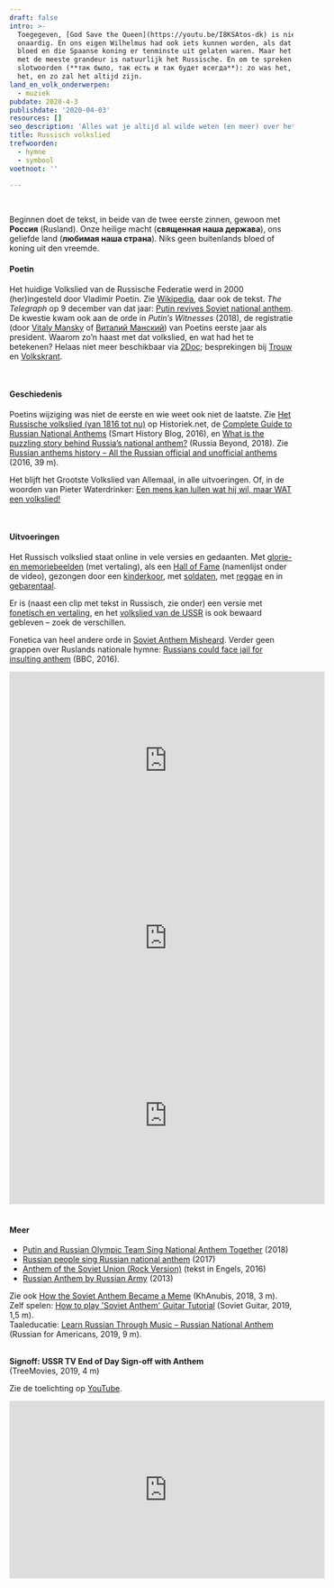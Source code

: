 ```yaml
---
draft: false
intro: >-
  Toegegeven, [God Save the Queen](https://youtu.be/I8KSAtos-dk) is niet
  onaardig. En ons eigen Wilhelmus had ook iets kunnen worden, als dat Duitse
  bloed en die Spaanse koning er tenminste uit gelaten waren. Maar het volkslied
  met de meeste grandeur is natuurlijk het Russische. En om te spreken met de
  slotwoorden (**так было, так есть и так будет всегда**): zo was het, zo is
  het, en zo zal het altijd zijn.
land_en_volk_onderwerpen:
  - muziek
pubdate: 2020-4-3
publishdate: '2020-04-03'
resources: []
seo_description: 'Alles wat je altijd al wilde weten (en meer) over het Russisch volkslied. '
title: Russisch volkslied
trefwoorden:
  - hymne
  - symbool
voetnoot: ''

---
```


<br/>

Beginnen doet de tekst, in beide van de twee eerste zinnen, gewoon met **Россия** (Rusland). Onze heilige macht (**священная наша держава**), ons geliefde land (**любимая наша страна**). Niks geen buitenlands bloed of koning uit den vreemde.
<br/>


#### Poetin

Het huidige Volkslied van de Russische Federatie werd in 2000 (her)ingesteld door Vladimir Poetin. Zie [Wikipedia](https://nl.wikipedia.org/wiki/Volkslied_van_de_Russische_Federatie), daar ook de tekst. *The Telegraph* op 9 december van dat jaar: [Putin revives Soviet national anthem](https://www.telegraph.co.uk/news/worldnews/europe/russia/1377685/Putin-revives-Soviet-national-anthem.html). De kwestie kwam ook aan de orde in *Putin’s Witnesses* (2018), de registratie (door [Vitaly Mansky](https://en.wikipedia.org/wiki/Vitaly_Mansky) of [Виталий Манский](https://ru.wikipedia.org/wiki/%D0%9C%D0%B0%D0%BD%D1%81%D0%BA%D0%B8%D0%B9,_%D0%92%D0%B8%D1%82%D0%B0%D0%BB%D0%B8%D0%B9_%D0%92%D1%81%D0%B5%D0%B2%D0%BE%D0%BB%D0%BE%D0%B4%D0%BE%D0%B2%D0%B8%D1%87)) van Poetins eerste jaar als president. Waarom zo’n haast met dat volkslied, en wat had het te betekenen? Helaas niet meer beschikbaar via [2Doc](https://www.vpro.nl/programmas/2doc/kijk/2doc-overzicht/2019/putin-s-witnesses.html); besprekingen bij [Trouw](https://www.trouw.nl/cultuur-media/putin-s-witnesses-geeft-een-griezelig-sluipend-beeld-van-machtswil~bd8492bc4/) en [Volkskrant](https://www.volkskrant.nl/cultuur-media/putin-s-witnesses-is-een-ooggetuigenverslag-van-de-bizarre-gebeurtenissen-na-jeltsins-plotselinge-afscheid~b550a98c/).

<br/>

#### Geschiedenis

Poetins wijziging was niet de eerste en wie weet ook niet de laatste. Zie [Het Russische volkslied (van 1816 tot nu)](https://historiek.net/volkslied-van-rusland/1641/) op Historiek.net, de [Complete Guide to Russian National Anthems](https://smarthistoryblog.com/2016/07/18/complete-guide-to-russian-national-anthems/) (Smart History Blog, 2016), en [What is the puzzling story behind Russia’s national anthem?](https://www.rbth.com/history/327753-russian-national-anthem) (Russia Beyond, 2018). Zie [Russian anthems history – All the Russian official and unofficial anthems](https://www.youtube.com/watch?v=SHuw76jgmb4) (2016, 39 m).

Het blijft het Grootste Volkslied van Allemaal, in alle uitvoeringen. Of, in de woorden van Pieter Waterdrinker: [Een mens kan lullen wat hij wil, maar WAT een volkslied!](https://twitter.com/WaterdrinkerP/status/1115716633337696257)

<br/> 

#### Uitvoeringen

Het Russisch volkslied staat online in vele versies en gedaanten. Met [glorie- en memoriebeelden](https://youtu.be/dD_FrkSTVaQ) (met vertaling), als een [Hall of Fame](https://youtu.be/yLjSu9U1lEU) (namenlijst onder de video), gezongen door een [kinderkoor](https://youtu.be/AUCEk9Os-tQ), met [soldaten](https://youtu.be/UD7lCGEDlX0), met [reggae](https://www.youtube.com/watch?v=jsx74aeKFpw) en in [gebarentaal](https://youtu.be/o7_aTm_zAkk).

Er is (naast een clip met tekst in Russisch, zie onder) een versie met [fonetisch en vertaling](https://www.youtube.com/watch?v=AOAtz8xWM0w), en het [volkslied van de USSR](https://www.youtube.com/watch?v=x72w_69yS1A) is ook bewaard gebleven – zoek de verschillen.

Fonetica van heel andere orde in [Soviet Anthem Misheard](https://www.youtube.com/watch?v=TqR1V3DN8hM). Verder geen grappen over Ruslands nationale hymne: [Russians could face jail for insulting anthem](https://www.bbc.com/news/blogs-news-from-elsewhere-36379755) (BBC, 2016).



 <iframe width="560" height="315" src="https://www.youtube.com/embed/DAz7Bdqi2iQ" frameborder="0" allow="accelerometer; autoplay; encrypted-media; gyroscope; picture-in-picture" allowfullscreen></iframe>


<iframe width="560" height="315" src="https://www.youtube.com/embed/HaIxKp3aFRw" frameborder="0" allow="accelerometer; autoplay; encrypted-media; gyroscope; picture-in-picture" allowfullscreen></iframe>


<iframe width="560" height="315" src="https://www.youtube.com/embed/qS0HMANQzLM" frameborder="0" allow="accelerometer; autoplay; encrypted-media; gyroscope; picture-in-picture" allowfullscreen></iframe> 

<br/>
<br/>

#### Meer


- [Putin and Russian Olympic Team Sing National Anthem Together](https://www.youtube.com/watch?v=caJso9aps14) (2018)
- [Russian people sing Russian national anthem](https://www.youtube.com/watch?v=6saO_R5C_Bw) (2017)
- [Anthem of the Soviet Union (Rock Version)](https://youtu.be/N9RZ1ONZybo) (tekst in Engels, 2016)
- [Russian Anthem by Russian Army](https://www.youtube.com/watch?v=sowpvuK-co8) (2013)

Zie ook [How the Soviet Anthem Became a Meme](https://youtu.be/3YdOxwRECRY) (KhAnubis, 2018, 3 m). <br/>
Zelf spelen: [How to play 'Soviet Anthem' Guitar Tutorial](https://www.youtube.com/watch?v=dy9K_LVMzuk) (Soviet Guitar, 2019, 1,5 m). <br/>
Taaleducatie: [Learn Russian Through Music – Russian National Anthem](https://www.youtube.com/watch?v=D7HCUZvIIfI) (Russian for Americans, 2019, 9 m).
<br/>
<br/>
 

**Signoff: USSR TV End of Day Sign-off with Anthem** <br/>
(TreeMovies, 2019, 4 m)

Zie de toelichting op [YouTube](https://youtu.be/lT40nTFax7U).

<iframe width="560" height="315" src="https://www.youtube.com/embed/lT40nTFax7U" frameborder="0" allow="accelerometer; autoplay; encrypted-media; gyroscope; picture-in-picture" allowfullscreen></iframe>
